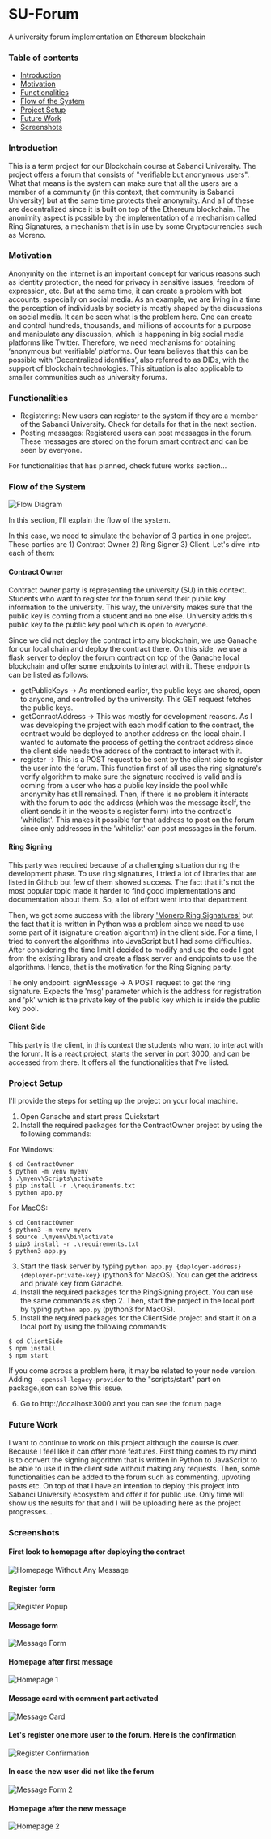 
# SU-Forum
A university forum implementation on Ethereum blockchain

### Table of contents

* [Introduction](#introduction)
* [Motivation](#motivation)
* [Functionalities](#functionalities)
* [Flow of the System](#flow-of-the-system)
* [Project Setup](#project-setup)
* [Future Work](#future-work)
* [Screenshots](#screenshots)


### Introduction
This is a term project for our Blockchain course at Sabanci University. The project offers a forum that consists of "verifiable but anonymous users". What that means is the system can make sure that all the users are a member of a community (in this context, that community is Sabanci University) but at the same time protects their anonymity. And all of these are decentralized since it is built on top of the Ethereum blockchain. The anonimity aspect is possible by the implementation of a mechanism called Ring Signatures, a mechanism that is in use by some Cryptocurrencies such as Moreno.

### Motivation
Anonymity on the internet is an important concept for various reasons such as identity protection, the need for privacy in sensitive issues, freedom of expression, etc. But at the same time, it can create a problem with bot accounts, especially on social
media. As an example, we are living in a time the perception of individuals by society is mostly shaped by the discussions on social media. It can be seen what is the problem here. One can create and control hundreds, thousands, and millions of accounts for a purpose and manipulate any discussion, which is happening in big social media platforms like Twitter. Therefore, we need mechanisms for obtaining ‘anonymous but verifiable’
platforms. Our team believes that this can be possible with ‘Decentralized identities’, also
referred to as DIDs, with the support of blockchain technologies. This situation is also
applicable to smaller communities such as university forums.

### Functionalities
- Registering: New users can register to the system if they are a member of the Sabanci University. Check for details for that in the next section.
- Posting messages: Registered users can post messages in the forum. These messages are stored on the forum smart contract and can be seen by everyone.

For functionalities that has planned, check future works section...

### Flow of the System
![Flow Diagram](./images/diagram.jpeg)

In this section, I'll explain the flow of the system. 

In this case, we need to simulate the behavior of 3 parties in one project. These parties are 1) Contract Owner 2) Ring Signer 3) Client. Let's dive into each of them:

#### Contract Owner
Contract owner party is representing the university (SU) in this context. Students who want to register for the forum send their public key information to the university. This way, the university makes sure that the public key is coming from a student and no one else. University adds this public key to the public key pool which is open to everyone. 

Since we did not deploy the contract into any blockchain, we use Ganache for our local chain and deploy the contract there. On this side, we use a flask server to deploy the forum contract on top of the Ganache local blockchain and offer some endpoints to interact with it. These endpoints can be listed as follows:

- getPublicKeys -> As mentioned earlier, the public keys are shared, open to anyone, and controlled by the university. This GET request fetches the public keys.
- getConractAddress -> This was mostly for development reasons. As I was developing the project with each modification to the contract, the contract would be deployed to another address on the local chain. I wanted to automate the process of getting the contract address since the client side needs the address of the contract to interact with it.
- register -> This is a POST request to be sent by the client side to register the user into the forum. This function first of all uses the ring signature's verify algorithm to make sure the signature received is valid and is coming from a user who has a public key inside the pool while anonymity has still remained. Then, if there is no problem it interacts with the forum to add the address (which was the message itself, the client sends it in the website's register form) into the contract's 'whitelist'. This makes it possible for that address to post on the forum since only addresses in the 'whitelist' can post messages in the forum.

#### Ring Signing
This party was required because of a challenging situation during the development phase. To use ring signatures, I tried a lot of libraries that are listed in Github but few of them showed success. The fact that it's not the most popular topic made it harder to find good implementations and documentation about them. So, a lot of effort went into that department. 

Then, we got some success with the library ['Monero Ring Signatures'](https://github.com/kamsec/monero-ring-signatures) but the fact that it is written in Python was a problem since we need to use some part of it (signature creation algorithm) in the client side. For a time, I tried to convert the algorithms into JavaScript but I had some difficulties. After considering the time limit I decided to modify and use the code I got from the existing library and create a flask server and endpoints to use the algorithms. Hence, that is the motivation for the Ring Signing party.

The only endpoint:
signMessage -> A POST request to get the ring signature. Expects the 'msg' parameter which is the address for registration and 'pk' which is the private key of the public key which is inside the public key pool. 


#### Client Side
This party is the client, in this context the students who want to interact with the forum. It is a react project, starts the server in port 3000, and can be accessed from there. It offers all the functionalities that I've listed.

### Project Setup
I'll provide the steps for setting up the project on your local machine.
1. Open Ganache and start press Quickstart
2. Install the required packages for the ContractOwner project by using the following commands:

For Windows:
```
$ cd ContractOwner
$ python -m venv myenv
$ .\myenv\Scripts\activate
$ pip install -r .\requirements.txt
$ python app.py
```

For MacOS:
```
$ cd ContractOwner
$ python3 -m venv myenv
$ source .\myenv\bin\activate
$ pip3 install -r .\requirements.txt
$ python3 app.py
```
3. Start the flask server by typing `python app.py {deployer-address} {deployer-private-key}` (python3 for MacOS). You can get the address and private key from Ganache.
4. Install the required packages for the RingSigning project. You can use the same commands as step 2. Then, start the project in the local port by typing `python app.py` (python3 for MacOS).
5. Install the required packages for the ClientSide project and start it on a local port by using the following commands:
```
$ cd ClientSide
$ npm install
$ npm start
```
If you come across a problem here, it may be related to your node version. Adding `--openssl-legacy-provider` to the "scripts/start" part on package.json can solve this issue.

6. Go to http://localhost:3000 and you can see the forum page.

### Future Work
I want to continue to work on this project although the course is over. Because I feel like it can offer more features. First thing comes to my mind is to convert the signing algorithm that is written in Python to JavaScript to be able to use it in the client side without making any requests. Then, some functionalities can be added to the forum such as commenting, upvoting posts etc. On top of that I have an intention to deploy this project into Sabanci University ecosystem and offer it for public use. Only time will show us the results for that and I will be uploading here as the project progresses...

### Screenshots
#### First look to homepage after deploying the contract
![Homepage Without Any Message](./images/homepageNoMessage.JPG)

#### Register form
![Register Popup](./images/register.JPG)

#### Message form
![Message Form](./images/firstMessageForm.JPG)

#### Homepage after first message
![Homepage 1](./images/homepageWith1Message.JPG)

#### Message card with comment part activated
![Message Card](./images/messageCard.JPG)

#### Let's register one more user to the forum. Here is the confirmation
![Register Confirmation](./images/confirmation.JPG)

#### In case the new user did not like the forum
![Message Form 2](./images/secondMessageForm.JPG)

#### Homepage after the new message
![Homepage 2](./images/homepageWith2Messages.JPG)





